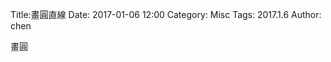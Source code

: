 Title:畫圓直線
Date: 2017-01-06 12:00
Category: Misc
Tags: 2017.1.6
Author: chen

畫圓

<!-- PELICAN_END_SUMMARY -->


<!-- 導入 Brython 標準程式庫 -->

<script type="text/javascript" 
    src="https://cdn.rawgit.com/brython-dev/brython/master/www/src/brython_dist.js">
</script>

<!-- 啟動 Brython -->

<script>
window.onload=function(){
brython(1);
}
</script>

<!-- 導入 Brython 標準程式庫 -->

<script type="text/javascript" 
    src="https://cdn.rawgit.com/brython-dev/brython/master/www/src/brython_dist.js">
</script>

<!-- 啟動 Brython -->

<script>
window.onload=function(){
brython(1);
}
</script>

<!-- 以下可以執行  Brython 程式 -->

<canvas id="dc1" width="650" height="450"></canvas>
<script type="text/python">
from browser import document 
from browser import window
from browser import timer
import math
 
canvas = document["dc1"]
ctx = canvas.getContext("2d")

width =  canvas.width
height = canvas.height
def circle(x,y,r):
    ctx.beginPath()
    ctx.arc(x, y, r, 0, math.pi*2, True)
    ctx.fill()
    ctx.closePath()

def line(x1,y1,x2,y2):
    ctx.beginPath()
    ctx.lineWidth = 1
    ctx.moveTo(x1, y1)
    ctx.lineTo(x2, y2)
    ctx.strokeStyle = "blue"
    ctx.stroke()
    ctx.closePath()

line(200,200,300,200)

line(200,200,200,300)

circle(200, 200, 10)

x1 = 200
y1 = 200
r = 100 
deg = math.pi/180

theta = 0

'''
for i in range(36):
    x2 = x1 + r*math.cos(i*10*deg)
    y2 = y1 + r*math.sin(i*10*deg)
    line(x1,y1,x2,y2)
'''
def animate():
    global theta
    ctx.clearRect(0,0,width,height)
    ctx.fillstyle= "#000000"
    x2 = x1 + r*math.cos(theta*deg)
    y2 = y1 + r*math.sin(theta*deg)
    line(x1,y1,x2,y2)
    x3 = x2 + 50*math.cos(10*theta*deg)
    y3 = y2 + 50*math.sin(10*theta*deg)
    line(x2,y2,x3,y3)
    circle(x1,y1,5)
    theta += 1
timer.set_interval(animate,50)

</script>

